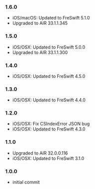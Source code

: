 ### 1.6.0
- iOS/macOS: Updated to FreSwift 5.1.0
- Upgraded to AIR 33.1.1.345

### 1.5.0
- iOS/OSX: Updated to FreSwift 5.0.0
- Upgraded to AIR 33.1.1.300

### 1.4.0
- iOS/OSX: Updated to FreSwift 4.5.0

### 1.3.0
- iOS/OSX: Updated to FreSwift 4.4.0

### 1.2.0
- iOS/OSX: Fix CSIndexError JSON bug
- iOS/OSX: Updated to FreSwift 4.3.0

### 1.1.0
- Upgraded to AIR 32.0.0.116
- iOS/OSX: Updated to FreSwift 3.1.0

### 1.0.0
- initial commit
